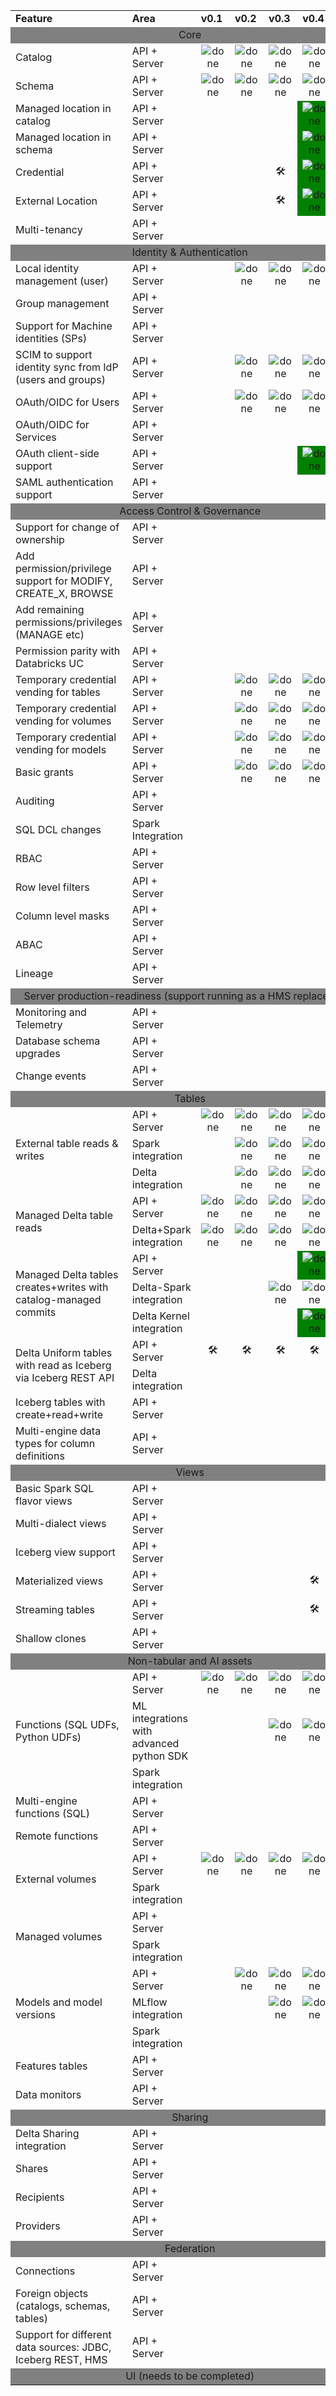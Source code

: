 <table>
  <tr>
    <td><b>Feature</b></td>
    <td><b>Area</b></td>
    <td><b>v0.1</b></td>
    <td><b>v0.2</b></td>
    <td><b>v0.3</b></td>
    <td><b>v0.4</b></td>
    <td><b>v0.5+</b></td>
  </tr>
  
  <!-- Core Section -->
  <tr>
    <td colspan="7" bgcolor="grey" align="center">Core</td>
  </tr>

  <tr>
    <td>Catalog</td>
    <td>API + Server</td>
    <td align="center"><img src="https://cdn.jsdelivr.net/gh/Readme-Workflows/Readme-Icons@main/icons/octicons/ApprovedChanges.svg" alt="done"/></td>
    <td align="center"><img src="https://cdn.jsdelivr.net/gh/Readme-Workflows/Readme-Icons@main/icons/octicons/ApprovedChanges.svg" alt="done"/></td>
    <td align="center"><img src="https://cdn.jsdelivr.net/gh/Readme-Workflows/Readme-Icons@main/icons/octicons/ApprovedChanges.svg" alt="done"/></td>
    <td align="center"><img src="https://cdn.jsdelivr.net/gh/Readme-Workflows/Readme-Icons@main/icons/octicons/ApprovedChanges.svg" alt="done"/></td>
    <td align="center"><img src="https://cdn.jsdelivr.net/gh/Readme-Workflows/Readme-Icons@main/icons/octicons/ApprovedChanges.svg" alt="done"/></td>
  </tr>
  <tr>
    <td>Schema</td>
    <td>API + Server</td>
    <td align="center"><img src="https://cdn.jsdelivr.net/gh/Readme-Workflows/Readme-Icons@main/icons/octicons/ApprovedChanges.svg" alt="done"/></td>
    <td align="center"><img src="https://cdn.jsdelivr.net/gh/Readme-Workflows/Readme-Icons@main/icons/octicons/ApprovedChanges.svg" alt="done"/></td>
    <td align="center"><img src="https://cdn.jsdelivr.net/gh/Readme-Workflows/Readme-Icons@main/icons/octicons/ApprovedChanges.svg" alt="done"/></td>
    <td align="center"><img src="https://cdn.jsdelivr.net/gh/Readme-Workflows/Readme-Icons@main/icons/octicons/ApprovedChanges.svg" alt="done"/></td>
    <td align="center"><img src="https://cdn.jsdelivr.net/gh/Readme-Workflows/Readme-Icons@main/icons/octicons/ApprovedChanges.svg" alt="done"/></td>
  </tr>
  <tr>
    <td>Managed location in catalog</td>
    <td>API + Server</td>
    <td></td>
    <td></td>
    <td></td>
    <td align="center" bgcolor="green"><img src="https://cdn.jsdelivr.net/gh/Readme-Workflows/Readme-Icons@main/icons/octicons/ApprovedChanges.svg" alt="done"/></td>
    <td align="center"><img src="https://cdn.jsdelivr.net/gh/Readme-Workflows/Readme-Icons@main/icons/octicons/ApprovedChanges.svg" alt="done"/></td>
  </tr>
  <tr>
    <td>Managed location in schema</td>
    <td>API + Server</td>
    <td></td>
    <td></td>
    <td></td>
    <td align="center" bgcolor="green"><img src="https://cdn.jsdelivr.net/gh/Readme-Workflows/Readme-Icons@main/icons/octicons/ApprovedChanges.svg" alt="done"/></td>
    <td align="center"><img src="https://cdn.jsdelivr.net/gh/Readme-Workflows/Readme-Icons@main/icons/octicons/ApprovedChanges.svg" alt="done"/></td>
  </tr>
  <tr>
    <td>Credential</td>
    <td>API + Server</td>
    <td></td>
    <td></td>
    <td align="center">🛠️</td>
    <td align="center" bgcolor="green"><img src="https://cdn.jsdelivr.net/gh/Readme-Workflows/Readme-Icons@main/icons/octicons/ApprovedChanges.svg" alt="done"/></td>
    <td align="center"><img src="https://cdn.jsdelivr.net/gh/Readme-Workflows/Readme-Icons@main/icons/octicons/ApprovedChanges.svg" alt="done"/></td>
  </tr>
  <tr>
    <td>External Location</td>
    <td>API + Server</td>
    <td></td>
    <td></td>
    <td align="center">🛠️</td>
    <td align="center" bgcolor="green"><img src="https://cdn.jsdelivr.net/gh/Readme-Workflows/Readme-Icons@main/icons/octicons/ApprovedChanges.svg" alt="done"/></td>
    <td align="center"><img src="https://cdn.jsdelivr.net/gh/Readme-Workflows/Readme-Icons@main/icons/octicons/ApprovedChanges.svg" alt="done"/></td>
  </tr>
  <tr>
    <td>Multi-tenancy</td>
    <td>API + Server</td>
    <td></td>
    <td></td>
    <td></td>
    <td></td>
    <td align="center"><img src="https://cdn.jsdelivr.net/gh/Readme-Workflows/Readme-Icons@main/icons/octicons/ApprovedChanges.svg" alt="done"/></td>
  </tr>

  <!-- Identity & Authentication Section -->
  <tr>
    <td colspan="7" bgcolor="grey" align="center">Identity & Authentication</td>
  </tr>

  <tr>
    <td>Local identity management (user)</td>
    <td>API + Server</td>
    <td></td>
    <td align="center"><img src="https://cdn.jsdelivr.net/gh/Readme-Workflows/Readme-Icons@main/icons/octicons/ApprovedChanges.svg" alt="done"/></td>
    <td align="center"><img src="https://cdn.jsdelivr.net/gh/Readme-Workflows/Readme-Icons@main/icons/octicons/ApprovedChanges.svg" alt="done"/></td>
    <td align="center"><img src="https://cdn.jsdelivr.net/gh/Readme-Workflows/Readme-Icons@main/icons/octicons/ApprovedChanges.svg" alt="done"/></td>
    <td align="center"><img src="https://cdn.jsdelivr.net/gh/Readme-Workflows/Readme-Icons@main/icons/octicons/ApprovedChanges.svg" alt="done"/></td>
  </tr>
  <tr>
    <td>Group management</td>
    <td>API + Server</td>
    <td></td>
    <td></td>
    <td></td>
    <td></td>
    <td align="center"><img src="https://cdn.jsdelivr.net/gh/Readme-Workflows/Readme-Icons@main/icons/octicons/ApprovedChanges.svg" alt="done"/></td>
  </tr>
  <tr>
    <td>Support for Machine identities (SPs)</td>
    <td>API + Server</td>
    <td></td>
    <td></td>
    <td></td>
    <td></td>
    <td align="center"><img src="https://cdn.jsdelivr.net/gh/Readme-Workflows/Readme-Icons@main/icons/octicons/ApprovedChanges.svg" alt="done"/></td>
  </tr>
  <tr>
    <td>SCIM to support identity sync from IdP  (users and groups)</td>
    <td>API + Server</td>
    <td></td>
    <td align="center"><img src="https://cdn.jsdelivr.net/gh/Readme-Workflows/Readme-Icons@main/icons/octicons/ApprovedChanges.svg" alt="done"/></td>
    <td align="center"><img src="https://cdn.jsdelivr.net/gh/Readme-Workflows/Readme-Icons@main/icons/octicons/ApprovedChanges.svg" alt="done"/></td>
    <td align="center"><img src="https://cdn.jsdelivr.net/gh/Readme-Workflows/Readme-Icons@main/icons/octicons/ApprovedChanges.svg" alt="done"/></td>
    <td align="center"><img src="https://cdn.jsdelivr.net/gh/Readme-Workflows/Readme-Icons@main/icons/octicons/ApprovedChanges.svg" alt="done"/></td>
  </tr>
  <tr>
    <td>OAuth/OIDC for Users</td>
    <td>API + Server</td>
    <td></td>
    <td align="center"><img src="https://cdn.jsdelivr.net/gh/Readme-Workflows/Readme-Icons@main/icons/octicons/ApprovedChanges.svg" alt="done"/></td>
    <td align="center"><img src="https://cdn.jsdelivr.net/gh/Readme-Workflows/Readme-Icons@main/icons/octicons/ApprovedChanges.svg" alt="done"/></td>
    <td align="center"><img src="https://cdn.jsdelivr.net/gh/Readme-Workflows/Readme-Icons@main/icons/octicons/ApprovedChanges.svg" alt="done"/></td>
    <td align="center"><img src="https://cdn.jsdelivr.net/gh/Readme-Workflows/Readme-Icons@main/icons/octicons/ApprovedChanges.svg" alt="done"/></td>
  </tr>
  <tr>
    <td>OAuth/OIDC for Services</td>
    <td>API + Server</td>
    <td></td>
    <td></td>
    <td></td>
    <td></td>
    <td align="center"><img src="https://cdn.jsdelivr.net/gh/Readme-Workflows/Readme-Icons@main/icons/octicons/ApprovedChanges.svg" alt="done"/></td>
  </tr>
  <tr>
    <td>OAuth client-side support</td>
    <td>API + Server</td>
    <td></td>
    <td></td>
    <td></td>
    <td align="center" bgcolor="green"><img src="https://cdn.jsdelivr.net/gh/Readme-Workflows/Readme-Icons@main/icons/octicons/ApprovedChanges.svg" alt="done"/></td>
    <td align="center"><img src="https://cdn.jsdelivr.net/gh/Readme-Workflows/Readme-Icons@main/icons/octicons/ApprovedChanges.svg" alt="done"/></td>
  </tr>
  <tr>
    <td>SAML authentication support</td>
    <td>API + Server</td>
    <td></td>
    <td></td>
    <td></td>
    <td></td>
    <td align="center">❓</td>
  </tr>

  <!-- Access Control & Governance Section -->
  <tr>
    <td colspan="7" bgcolor="grey" align="center">Access Control & Governance</td>
  </tr>

  <tr>
    <td>Support for change of ownership</td>
    <td>API + Server</td>
    <td></td>
    <td></td>
    <td></td>
    <td></td>
    <td align="center"><img src="https://cdn.jsdelivr.net/gh/Readme-Workflows/Readme-Icons@main/icons/octicons/ApprovedChanges.svg" alt="done"/></td>
  </tr>
  <tr>
    <td>Add permission/privilege support for MODIFY, CREATE_X, BROWSE</td>
    <td>API + Server</td>
    <td></td>
    <td></td>
    <td></td>
    <td></td>
    <td align="center"><img src="https://cdn.jsdelivr.net/gh/Readme-Workflows/Readme-Icons@main/icons/octicons/ApprovedChanges.svg" alt="done"/></td>
  </tr>
  <tr>
    <td>Add remaining permissions/privileges (MANAGE etc)</td>
    <td>API + Server</td>
    <td></td>
    <td></td>
    <td></td>
    <td></td>
    <td align="center"><img src="https://cdn.jsdelivr.net/gh/Readme-Workflows/Readme-Icons@main/icons/octicons/ApprovedChanges.svg" alt="done"/></td>
  </tr>
  <tr>
    <td>Permission parity with Databricks UC</td>
    <td>API + Server</td>
    <td></td>
    <td></td>
    <td></td>
    <td></td>
    <td align="center"><img src="https://cdn.jsdelivr.net/gh/Readme-Workflows/Readme-Icons@main/icons/octicons/ApprovedChanges.svg" alt="done"/></td>
  </tr>
  <tr>
    <td>Temporary credential vending for tables</td>
    <td>API + Server</td>
    <td></td>
    <td align="center"><img src="https://cdn.jsdelivr.net/gh/Readme-Workflows/Readme-Icons@main/icons/octicons/ApprovedChanges.svg" alt="done"/></td>
    <td align="center"><img src="https://cdn.jsdelivr.net/gh/Readme-Workflows/Readme-Icons@main/icons/octicons/ApprovedChanges.svg" alt="done"/></td>
    <td align="center"><img src="https://cdn.jsdelivr.net/gh/Readme-Workflows/Readme-Icons@main/icons/octicons/ApprovedChanges.svg" alt="done"/></td>
    <td align="center"><img src="https://cdn.jsdelivr.net/gh/Readme-Workflows/Readme-Icons@main/icons/octicons/ApprovedChanges.svg" alt="done"/></td>
  </tr>
  <tr>
    <td>Temporary credential vending for volumes</td>
    <td>API + Server</td>
    <td></td>
    <td align="center"><img src="https://cdn.jsdelivr.net/gh/Readme-Workflows/Readme-Icons@main/icons/octicons/ApprovedChanges.svg" alt="done"/></td>
    <td align="center"><img src="https://cdn.jsdelivr.net/gh/Readme-Workflows/Readme-Icons@main/icons/octicons/ApprovedChanges.svg" alt="done"/></td>
    <td align="center"><img src="https://cdn.jsdelivr.net/gh/Readme-Workflows/Readme-Icons@main/icons/octicons/ApprovedChanges.svg" alt="done"/></td>
    <td align="center"><img src="https://cdn.jsdelivr.net/gh/Readme-Workflows/Readme-Icons@main/icons/octicons/ApprovedChanges.svg" alt="done"/></td>
  </tr>
  <tr>
    <td>Temporary credential vending for models</td>
    <td>API + Server</td>
    <td></td>
    <td align="center"><img src="https://cdn.jsdelivr.net/gh/Readme-Workflows/Readme-Icons@main/icons/octicons/ApprovedChanges.svg" alt="done"/></td>
    <td align="center"><img src="https://cdn.jsdelivr.net/gh/Readme-Workflows/Readme-Icons@main/icons/octicons/ApprovedChanges.svg" alt="done"/></td>
    <td align="center"><img src="https://cdn.jsdelivr.net/gh/Readme-Workflows/Readme-Icons@main/icons/octicons/ApprovedChanges.svg" alt="done"/></td>
    <td align="center"><img src="https://cdn.jsdelivr.net/gh/Readme-Workflows/Readme-Icons@main/icons/octicons/ApprovedChanges.svg" alt="done"/></td>
  </tr>
  <tr>
    <td>Basic grants</td>
    <td>API + Server</td>
    <td></td>
    <td align="center"><img src="https://cdn.jsdelivr.net/gh/Readme-Workflows/Readme-Icons@main/icons/octicons/ApprovedChanges.svg" alt="done"/></td>
    <td align="center"><img src="https://cdn.jsdelivr.net/gh/Readme-Workflows/Readme-Icons@main/icons/octicons/ApprovedChanges.svg" alt="done"/></td>
    <td align="center"><img src="https://cdn.jsdelivr.net/gh/Readme-Workflows/Readme-Icons@main/icons/octicons/ApprovedChanges.svg" alt="done"/></td>
    <td align="center"><img src="https://cdn.jsdelivr.net/gh/Readme-Workflows/Readme-Icons@main/icons/octicons/ApprovedChanges.svg" alt="done"/></td>
  </tr>
  <tr>
    <td>Auditing</td>
    <td>API + Server</td>
    <td></td>
    <td></td>
    <td></td>
    <td></td>
    <td align="center"><img src="https://cdn.jsdelivr.net/gh/Readme-Workflows/Readme-Icons@main/icons/octicons/ApprovedChanges.svg" alt="done"/></td>
  </tr>
  <tr>
    <td>SQL DCL changes</td>
    <td>Spark Integration</td>
    <td></td>
    <td></td>
    <td></td>
    <td></td>
    <td align="center"><img src="https://cdn.jsdelivr.net/gh/Readme-Workflows/Readme-Icons@main/icons/octicons/ApprovedChanges.svg" alt="done"/></td>
  </tr>
  <tr>
    <td>RBAC</td>
    <td>API + Server</td>
    <td></td>
    <td></td>
    <td></td>
    <td></td>
    <td align="center">❓</td>
  </tr>
  <tr>
    <td>Row level filters</td>
    <td>API + Server</td>
    <td></td>
    <td></td>
    <td></td>
    <td></td>
    <td align="center">❓</td>
  </tr>
  <tr>
    <td>Column level masks</td>
    <td>API + Server</td>
    <td></td>
    <td></td>
    <td></td>
    <td></td>
    <td align="center">❓</td>
  </tr>
  <tr>
    <td>ABAC</td>
    <td>API + Server</td>
    <td></td>
    <td></td>
    <td></td>
    <td></td>
    <td align="center">❓</td>
  </tr>
  <tr>
    <td>Lineage</td>
    <td>API + Server</td>
    <td></td>
    <td></td>
    <td></td>
    <td></td>
    <td align="center">❓</td>
  </tr>
  
  <!-- Server production-readiness (support running as a HMS replacement) Section -->
  <tr>
    <td colspan="7" bgcolor="grey" align="center">Server production-readiness (support running as a HMS replacement)</td>
  </tr>

  <tr>
    <td>Monitoring and Telemetry</td>
    <td>API + Server</td>
    <td></td>
    <td></td>
    <td></td>
    <td></td>
    <td align="center">❓</td>
  </tr>
  <tr>
    <td>Database schema upgrades</td>
    <td>API + Server</td>
    <td></td>
    <td></td>
    <td></td>
    <td></td>
    <td align="center">❓</td>
  </tr>
  <tr>
    <td>Change events</td>
    <td>API + Server</td>
    <td></td>
    <td></td>
    <td></td>
    <td></td>
    <td align="center">❓</td>
  </tr>
  
  <!-- Tables Section -->
  <tr>
    <td colspan="7" bgcolor="grey" align="center">Tables</td>
  </tr>
  
  <tr>
    <td rowspan="3">External table reads & writes</td>
    <td>API + Server</td>
    <td align="center"><img src="https://cdn.jsdelivr.net/gh/Readme-Workflows/Readme-Icons@main/icons/octicons/ApprovedChanges.svg" alt="done"/></td>
    <td align="center"><img src="https://cdn.jsdelivr.net/gh/Readme-Workflows/Readme-Icons@main/icons/octicons/ApprovedChanges.svg" alt="done"/></td>
    <td align="center"><img src="https://cdn.jsdelivr.net/gh/Readme-Workflows/Readme-Icons@main/icons/octicons/ApprovedChanges.svg" alt="done"/></td>
    <td align="center"><img src="https://cdn.jsdelivr.net/gh/Readme-Workflows/Readme-Icons@main/icons/octicons/ApprovedChanges.svg" alt="done"/></td>
    <td align="center"><img src="https://cdn.jsdelivr.net/gh/Readme-Workflows/Readme-Icons@main/icons/octicons/ApprovedChanges.svg" alt="done"/></td>
  </tr>
  <tr>
    <td>Spark integration</td>
    <td></td>
    <td align="center"><img src="https://cdn.jsdelivr.net/gh/Readme-Workflows/Readme-Icons@main/icons/octicons/ApprovedChanges.svg" alt="done"/></td>
    <td align="center"><img src="https://cdn.jsdelivr.net/gh/Readme-Workflows/Readme-Icons@main/icons/octicons/ApprovedChanges.svg" alt="done"/></td>
    <td align="center"><img src="https://cdn.jsdelivr.net/gh/Readme-Workflows/Readme-Icons@main/icons/octicons/ApprovedChanges.svg" alt="done"/></td>
    <td align="center"><img src="https://cdn.jsdelivr.net/gh/Readme-Workflows/Readme-Icons@main/icons/octicons/ApprovedChanges.svg" alt="done"/></td>
  </tr>
  <tr>
    <td>Delta integration</td>
    <td></td>
    <td align="center"><img src="https://cdn.jsdelivr.net/gh/Readme-Workflows/Readme-Icons@main/icons/octicons/ApprovedChanges.svg" alt="done"/></td>
    <td align="center"><img src="https://cdn.jsdelivr.net/gh/Readme-Workflows/Readme-Icons@main/icons/octicons/ApprovedChanges.svg" alt="done"/></td>
    <td align="center"><img src="https://cdn.jsdelivr.net/gh/Readme-Workflows/Readme-Icons@main/icons/octicons/ApprovedChanges.svg" alt="done"/></td>
    <td align="center"><img src="https://cdn.jsdelivr.net/gh/Readme-Workflows/Readme-Icons@main/icons/octicons/ApprovedChanges.svg" alt="done"/></td>
  </tr>
  
  <tr>
    <td rowspan="2">Managed Delta table reads</td>
    <td>API + Server</td>
    <td align="center"><img src="https://cdn.jsdelivr.net/gh/Readme-Workflows/Readme-Icons@main/icons/octicons/ApprovedChanges.svg" alt="done"/></td>
    <td align="center"><img src="https://cdn.jsdelivr.net/gh/Readme-Workflows/Readme-Icons@main/icons/octicons/ApprovedChanges.svg" alt="done"/></td>
    <td align="center"><img src="https://cdn.jsdelivr.net/gh/Readme-Workflows/Readme-Icons@main/icons/octicons/ApprovedChanges.svg" alt="done"/></td>
    <td align="center"><img src="https://cdn.jsdelivr.net/gh/Readme-Workflows/Readme-Icons@main/icons/octicons/ApprovedChanges.svg" alt="done"/></td>
    <td align="center"><img src="https://cdn.jsdelivr.net/gh/Readme-Workflows/Readme-Icons@main/icons/octicons/ApprovedChanges.svg" alt="done"/></td>
  </tr>
  <tr>
    <td>Delta+Spark integration</td>
    <td align="center"><img src="https://cdn.jsdelivr.net/gh/Readme-Workflows/Readme-Icons@main/icons/octicons/ApprovedChanges.svg" alt="done"/></td>
    <td align="center"><img src="https://cdn.jsdelivr.net/gh/Readme-Workflows/Readme-Icons@main/icons/octicons/ApprovedChanges.svg" alt="done"/></td>
    <td align="center"><img src="https://cdn.jsdelivr.net/gh/Readme-Workflows/Readme-Icons@main/icons/octicons/ApprovedChanges.svg" alt="done"/></td>
    <td align="center"><img src="https://cdn.jsdelivr.net/gh/Readme-Workflows/Readme-Icons@main/icons/octicons/ApprovedChanges.svg" alt="done"/></td>
    <td align="center"><img src="https://cdn.jsdelivr.net/gh/Readme-Workflows/Readme-Icons@main/icons/octicons/ApprovedChanges.svg" alt="done"/></td>
  </tr>
  
  <tr>
    <td rowspan="3">Managed Delta tables creates+writes with catalog-managed commits</td>
    <td>API + Server</td>
    <td></td>
    <td></td>
    <td></td>
    <td align="center" bgcolor="green"><img src="https://cdn.jsdelivr.net/gh/Readme-Workflows/Readme-Icons@main/icons/octicons/ApprovedChanges.svg" alt="done"/></td>
    <td align="center"><img src="https://cdn.jsdelivr.net/gh/Readme-Workflows/Readme-Icons@main/icons/octicons/ApprovedChanges.svg" alt="done"/></td>
  </tr>
  <tr>
    <td>Delta-Spark integration</td>
    <td></td>
    <td></td>
    <td align="center"><img src="https://cdn.jsdelivr.net/gh/Readme-Workflows/Readme-Icons@main/icons/octicons/ApprovedChanges.svg" alt="done"/></td>
    <td align="center"><img src="https://cdn.jsdelivr.net/gh/Readme-Workflows/Readme-Icons@main/icons/octicons/ApprovedChanges.svg" alt="done"/></td>
    <td align="center"><img src="https://cdn.jsdelivr.net/gh/Readme-Workflows/Readme-Icons@main/icons/octicons/ApprovedChanges.svg" alt="done"/></td>
  </tr>
  <tr>
    <td>Delta Kernel integration</td>
    <td></td>
    <td></td>
    <td></td>
    <td align="center" bgcolor="green"><img src="https://cdn.jsdelivr.net/gh/Readme-Workflows/Readme-Icons@main/icons/octicons/ApprovedChanges.svg" alt="done"/></td>
    <td align="center"><img src="https://cdn.jsdelivr.net/gh/Readme-Workflows/Readme-Icons@main/icons/octicons/ApprovedChanges.svg" alt="done"/></td>
  </tr>
  
  <tr>
    <td rowspan="2">Delta Uniform tables with read as Iceberg via Iceberg REST API</td>
    <td>API + Server</td>
    <td align="center">🛠️</td>
    <td align="center">🛠️</td>
    <td align="center">🛠️</td>
    <td align="center">🛠️</td>
    <td align="center"><img src="https://cdn.jsdelivr.net/gh/Readme-Workflows/Readme-Icons@main/icons/octicons/ApprovedChanges.svg" alt="done"/></td>
  </tr>
  <tr>
    <td>Delta integration</td>
    <td></td>
    <td></td>
    <td></td>
    <td></td>
    <td align="center"><img src="https://cdn.jsdelivr.net/gh/Readme-Workflows/Readme-Icons@main/icons/octicons/ApprovedChanges.svg" alt="done"/></td>
  </tr>
  
  <tr>
    <td rowspan="1">Iceberg tables with create+read+write</td>
    <td>API + Server</td>
    <td></td>
    <td></td>
    <td></td>
    <td></td>
    <td align="center"><img src="https://cdn.jsdelivr.net/gh/Readme-Workflows/Readme-Icons@main/icons/octicons/ApprovedChanges.svg" alt="done"/></td>
  </tr>
  
  <tr>
    <td rowspan="1">Multi-engine data types for column definitions</td>
    <td>API + Server</td>
    <td></td>
    <td></td>
    <td></td>
    <td></td>
    <td align="center"><img src="https://cdn.jsdelivr.net/gh/Readme-Workflows/Readme-Icons@main/icons/octicons/ApprovedChanges.svg" alt="done"/></td>
  </tr>
  
  <!-- Views Section -->
  <tr>
    <td colspan="7" bgcolor="grey" align="center">Views</td>
  </tr>
  
  <tr>
    <td rowspan="1">Basic Spark SQL flavor views</td>
    <td>API + Server</td>
    <td></td>
    <td></td>
    <td></td>
    <td></td>
    <td align="center"><img src="https://cdn.jsdelivr.net/gh/Readme-Workflows/Readme-Icons@main/icons/octicons/ApprovedChanges.svg" alt="done"/></td>
  </tr>
  
  <tr>
    <td rowspan="1">Multi-dialect views</td>
    <td>API + Server</td>
    <td></td>
    <td></td>
    <td></td>
    <td></td>
    <td align="center"><img src="https://cdn.jsdelivr.net/gh/Readme-Workflows/Readme-Icons@main/icons/octicons/ApprovedChanges.svg" alt="done"/></td>
  </tr>
  
  <tr>
    <td rowspan="1">Iceberg view support</td>
    <td>API + Server</td>
    <td></td>
    <td></td>
    <td></td>
    <td></td>
    <td align="center"><img src="https://cdn.jsdelivr.net/gh/Readme-Workflows/Readme-Icons@main/icons/octicons/ApprovedChanges.svg" alt="done"/></td>
  </tr>
  
  <tr>
    <td rowspan="1">Materialized views</td>
    <td>API + Server</td>
    <td></td>
    <td></td>
    <td></td>
    <td align="center">🛠️</td>
    <td align="center"><img src="https://cdn.jsdelivr.net/gh/Readme-Workflows/Readme-Icons@main/icons/octicons/ApprovedChanges.svg" alt="done"/></td>
  </tr>
  
  <tr>
    <td rowspan="1">Streaming tables</td>
    <td>API + Server</td>
    <td></td>
    <td></td>
    <td></td>
    <td align="center">🛠️</td>
    <td align="center"><img src="https://cdn.jsdelivr.net/gh/Readme-Workflows/Readme-Icons@main/icons/octicons/ApprovedChanges.svg" alt="done"/></td>
  </tr>
  
  <tr>
    <td rowspan="1">Shallow clones</td>
    <td>API + Server</td>
    <td></td>
    <td></td>
    <td></td>
    <td></td>
    <td align="center"><img src="https://cdn.jsdelivr.net/gh/Readme-Workflows/Readme-Icons@main/icons/octicons/ApprovedChanges.svg" alt="done"/></td>
  </tr>
  
  <!-- Non-tabular and AI assets Section -->
  <tr>
    <td colspan="7" bgcolor="grey" align="center">Non-tabular and AI assets</td>
  </tr>
  
  <tr>
    <td rowspan="3">Functions (SQL UDFs, Python UDFs)</td>
    <td>API + Server</td>
    <td align="center"><img src="https://cdn.jsdelivr.net/gh/Readme-Workflows/Readme-Icons@main/icons/octicons/ApprovedChanges.svg" alt="done"/></td>
    <td align="center"><img src="https://cdn.jsdelivr.net/gh/Readme-Workflows/Readme-Icons@main/icons/octicons/ApprovedChanges.svg" alt="done"/></td>
    <td align="center"><img src="https://cdn.jsdelivr.net/gh/Readme-Workflows/Readme-Icons@main/icons/octicons/ApprovedChanges.svg" alt="done"/></td>
    <td align="center"><img src="https://cdn.jsdelivr.net/gh/Readme-Workflows/Readme-Icons@main/icons/octicons/ApprovedChanges.svg" alt="done"/></td>
    <td align="center"><img src="https://cdn.jsdelivr.net/gh/Readme-Workflows/Readme-Icons@main/icons/octicons/ApprovedChanges.svg" alt="done"/></td>
  </tr>
  <tr>
    <td>ML integrations with advanced python SDK</td>
    <td></td>
    <td></td>
    <td align="center"><img src="https://cdn.jsdelivr.net/gh/Readme-Workflows/Readme-Icons@main/icons/octicons/ApprovedChanges.svg" alt="done"/></td>
    <td align="center"><img src="https://cdn.jsdelivr.net/gh/Readme-Workflows/Readme-Icons@main/icons/octicons/ApprovedChanges.svg" alt="done"/></td>
    <td align="center"><img src="https://cdn.jsdelivr.net/gh/Readme-Workflows/Readme-Icons@main/icons/octicons/ApprovedChanges.svg" alt="done"/></td>
  </tr>
  <tr>
    <td>Spark integration</td>
    <td></td>
    <td></td>
    <td></td>
    <td></td>
    <td align="center"><img src="https://cdn.jsdelivr.net/gh/Readme-Workflows/Readme-Icons@main/icons/octicons/ApprovedChanges.svg" alt="done"/></td>
  </tr>
  
  <tr>
    <td rowspan="1">Multi-engine functions (SQL)</td>
    <td>API + Server</td>
    <td></td>
    <td></td>
    <td></td>
    <td></td>
    <td align="center">❓</td>
  </tr>
  
  <tr>
    <td rowspan="1">Remote functions</td>
    <td>API + Server</td>
    <td></td>
    <td></td>
    <td></td>
    <td></td>
    <td align="center">❓</td>
  </tr>
  
  <tr>
    <td rowspan="2">External volumes</td>
    <td>API + Server</td>
    <td align="center"><img src="https://cdn.jsdelivr.net/gh/Readme-Workflows/Readme-Icons@main/icons/octicons/ApprovedChanges.svg" alt="done"/></td>
    <td align="center"><img src="https://cdn.jsdelivr.net/gh/Readme-Workflows/Readme-Icons@main/icons/octicons/ApprovedChanges.svg" alt="done"/></td>
    <td align="center"><img src="https://cdn.jsdelivr.net/gh/Readme-Workflows/Readme-Icons@main/icons/octicons/ApprovedChanges.svg" alt="done"/></td>
    <td align="center"><img src="https://cdn.jsdelivr.net/gh/Readme-Workflows/Readme-Icons@main/icons/octicons/ApprovedChanges.svg" alt="done"/></td>
    <td align="center"><img src="https://cdn.jsdelivr.net/gh/Readme-Workflows/Readme-Icons@main/icons/octicons/ApprovedChanges.svg" alt="done"/></td>
  </tr>
  <tr>
    <td>Spark integration</td>
    <td></td>
    <td></td>
    <td></td>
    <td></td>
    <td align="center"><img src="https://cdn.jsdelivr.net/gh/Readme-Workflows/Readme-Icons@main/icons/octicons/ApprovedChanges.svg" alt="done"/></td>
  </tr>
  
  <tr>
    <td rowspan="2">Managed volumes</td>
    <td>API + Server</td>
    <td></td>
    <td></td>
    <td></td>
    <td></td>
    <td align="center"><img src="https://cdn.jsdelivr.net/gh/Readme-Workflows/Readme-Icons@main/icons/octicons/ApprovedChanges.svg" alt="done"/></td>
  </tr>
  <tr>
    <td>Spark integration</td>
    <td></td>
    <td></td>
    <td></td>
    <td></td>
    <td align="center"><img src="https://cdn.jsdelivr.net/gh/Readme-Workflows/Readme-Icons@main/icons/octicons/ApprovedChanges.svg" alt="done"/></td>
  </tr>
  
  <tr>
    <td rowspan="3">Models and model versions</td>
    <td>API + Server</td>
    <td></td>
    <td align="center"><img src="https://cdn.jsdelivr.net/gh/Readme-Workflows/Readme-Icons@main/icons/octicons/ApprovedChanges.svg" alt="done"/></td>
    <td align="center"><img src="https://cdn.jsdelivr.net/gh/Readme-Workflows/Readme-Icons@main/icons/octicons/ApprovedChanges.svg" alt="done"/></td>
    <td align="center"><img src="https://cdn.jsdelivr.net/gh/Readme-Workflows/Readme-Icons@main/icons/octicons/ApprovedChanges.svg" alt="done"/></td>
    <td align="center"><img src="https://cdn.jsdelivr.net/gh/Readme-Workflows/Readme-Icons@main/icons/octicons/ApprovedChanges.svg" alt="done"/></td>
  </tr>
  <tr>
    <td>MLflow integration</td>
    <td></td>
    <td></td>
    <td align="center"><img src="https://cdn.jsdelivr.net/gh/Readme-Workflows/Readme-Icons@main/icons/octicons/ApprovedChanges.svg" alt="done"/></td>
    <td align="center"><img src="https://cdn.jsdelivr.net/gh/Readme-Workflows/Readme-Icons@main/icons/octicons/ApprovedChanges.svg" alt="done"/></td>
    <td align="center"><img src="https://cdn.jsdelivr.net/gh/Readme-Workflows/Readme-Icons@main/icons/octicons/ApprovedChanges.svg" alt="done"/></td>
  </tr>
  <tr>
    <td>Spark integration</td>
    <td></td>
    <td></td>
    <td></td>
    <td></td>
    <td align="center"><img src="https://cdn.jsdelivr.net/gh/Readme-Workflows/Readme-Icons@main/icons/octicons/ApprovedChanges.svg" alt="done"/></td>
  </tr>
  
  <tr>
    <td rowspan="1">Features tables</td>
    <td>API + Server</td>
    <td></td>
    <td></td>
    <td></td>
    <td></td>
    <td align="center">❓</td>
  </tr>
  
  <tr>
    <td rowspan="1">Data monitors</td>
    <td>API + Server</td>
    <td></td>
    <td></td>
    <td></td>
    <td></td>
    <td align="center">❓</td>
  </tr>
  
  <!-- Sharing Section -->
  <tr>
    <td colspan="7" bgcolor="grey" align="center">Sharing</td>
  </tr>
  
  <tr>
    <td rowspan="1">Delta Sharing integration</td>
    <td>API + Server</td>
    <td></td>
    <td></td>
    <td></td>
    <td></td>
    <td align="center">❓</td>
  </tr>
  
  <tr>
    <td rowspan="1">Shares</td>
    <td>API + Server</td>
    <td></td>
    <td></td>
    <td></td>
    <td></td>
    <td align="center">❓</td>
  </tr>
  
  <tr>
    <td rowspan="1">Recipients</td>
    <td>API + Server</td>
    <td></td>
    <td></td>
    <td></td>
    <td></td>
    <td align="center">❓</td>
  </tr>
  
  <tr>
    <td rowspan="1">Providers</td>
    <td>API + Server</td>
    <td></td>
    <td></td>
    <td></td>
    <td></td>
    <td align="center">❓</td>
  </tr>
  
  <!-- Federation Section -->
  <tr>
    <td colspan="7" bgcolor="grey" align="center">Federation</td>
  </tr>
  
  <tr>
    <td rowspan="1">Connections</td>
    <td>API + Server</td>
    <td></td>
    <td></td>
    <td></td>
    <td></td>
    <td align="center">❓</td>
  </tr>
  
  <tr>
    <td rowspan="1">Foreign objects (catalogs, schemas, tables)</td>
    <td>API + Server</td>
    <td></td>
    <td></td>
    <td></td>
    <td></td>
    <td align="center">❓</td>
  </tr>
  
  <tr>
    <td rowspan="1">Support for different data sources: JDBC, Iceberg REST, HMS</td>
    <td>API + Server</td>
    <td></td>
    <td></td>
    <td></td>
    <td></td>
    <td align="center">❓</td>
  </tr>
  
  <!-- UI Section -->
  <tr>
    <td colspan="7" bgcolor="grey" align="center">UI (needs to be completed)</td>
  </tr>
</table>
